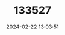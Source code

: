 ---
title: "133527"
category: "Mussismilia harttii"
draft: false
date: 2024-02-22 13:03:51
languages:
  Portuguese: ["Coral-couve-flor", "Coral-vela"]
  English: ["Brain Coral"]
---
